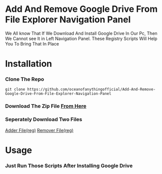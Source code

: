 # Add And Remove Google Drive From File Explorer Navigation Panel
We All know That If We Download And Install Google Drive In Our Pc, Then We Cannot 
see It in Left Navigation Panel. These Registry Scripts Will Help You To Bring That 
In Place
# Installation
### Clone The Repo
```
git clone https://github.com/oceanofanythingofficial/Add-And-Remove-Google-Drive-From-File-Explorer-Navigation-Panel
```
### Download The Zip File [From Here](https://github.com/OCEANOFANYTHINGOFFICIAL/Add-And-Remove-Google-Drive-From-File-Explorer-Navigation-Panel/archive/refs/heads/main.zip)
### Seperately Download Two Files
[Adder File(reg)](https://github.com/OCEANOFANYTHINGOFFICIAL/Add-And-Remove-Google-Drive-From-File-Explorer-Navigation-Panel/raw/main/Add.reg)
[Remover File(reg)](https://github.com/OCEANOFANYTHINGOFFICIAL/Add-And-Remove-Google-Drive-From-File-Explorer-Navigation-Panel/raw/main/Remove.reg)
# Usage

### Just Run Those Scripts After Installing Google Drive

